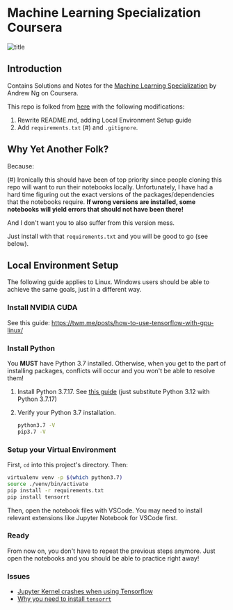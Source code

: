 # Machine Learning Specialization Coursera

![title](/resources/title-head.png)

## Introduction

Contains Solutions and Notes for the [Machine Learning Specialization](https://www.coursera.org/specializations/machine-learning-introduction/?utm_medium=coursera&utm_source=home-page&utm_campaign=mlslaunch2022IN) by Andrew Ng on Coursera.

This repo is folked from [here](https://github.com/greyhatguy007/Machine-Learning-Specialization-Coursera)
with the following modifications:

1. Rewrite README.md, adding Local Environment Setup guide
2. Add `requirements.txt` (#) and `.gitignore`.

## Why Yet Another Folk?

Because:

(#) Ironically this should have been of top priority
since people cloning this repo will want to run their
notebooks locally. Unfortunately, I have had a hard
time figuring out the exact versions of the
packages/dependencies that the notebooks require.
**If wrong versions are installed, some notebooks**
**will yield errors that should not have been there!**

And I don't want you to also suffer from this
version mess.

Just install with that `requirements.txt`
and you will be good to go (see below).

## Local Environment Setup

The following guide applies to Linux. Windows users
should be able to achieve the same goals, just in
a different way.

### Install NVIDIA CUDA

See this guide: <https://twm.me/posts/how-to-use-tensorflow-with-gpu-linux/>

### Install Python

You **MUST** have Python 3.7 installed. Otherwise,
when you get to the part of installing packages,
conflicts will occur and you won't be able to resolve
them!

1. Install Python 3.7.17. See [this guide](https://tecadmin.net/how-to-install-python-3-12-on-ubuntu-debian-linuxmint/)
    (just substitute Python 3.12 with Python 3.7.17)

2. Verify your Python 3.7 installation.

    ```sh
    python3.7 -V
    pip3.7 -V
    ```

### Setup your Virtual Environment

First, `cd` into this project's directory. Then:

```sh
virtualenv venv -p $(which python3.7)
source ./venv/bin/activate
pip install -r requirements.txt
pip install tensorrt
```

Then, open the notebook files with VSCode.
You may need to install relevant extensions
like Jupyter Notebook for VSCode first.

### Ready

From now on, you don't have to repeat the
previous steps anymore. Just open the notebooks
and you should be able to practice right away!

### Issues

- [Jupyter Kernel crashes when using Tensorflow](https://github.com/microsoft/vscode-jupyter/wiki/Kernel-crashes-when-using-tensorflow)
- [Why you need to install `tensorrt`](https://stackoverflow.com/a/75745465/13680015)
